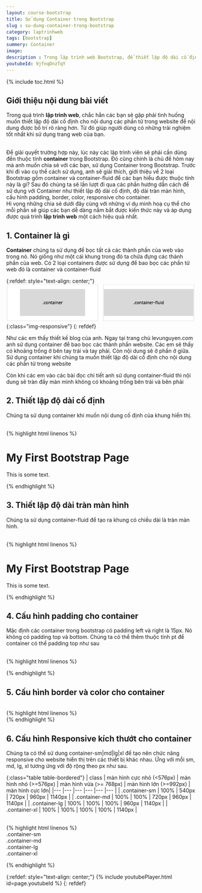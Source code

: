 ```yaml
---
layout: course-bootstrap
title: Sử dụng Container trong Bootstrap 
slug : su-dung-container-trong-bootstrap
category: laptrinhweb
tags: [bootstrap]
summery: Container
image:
description : Trong lập trình web Bootstrap, để thiết lập độ dài cố định cho nội dung các phần tử trong website, các lập trình viên sẽ dùng thuộc tính Container. Bài viết này sẽ giúp các bạn hiểu được 2 loại thuộc tính Container trong Bootstrap gồm container và container-fluid là gì? Và hướng dẫn cách để các bạn sử dụng được Container trong lập trình web thông qua các hình ảnh ví dụ minh hoạ kèm theo như thiết lập độ dài cố định, độ dài tràn màn hình, cấu hình padding, border, color, responsive cho container.
youtubeId: 9jfnqDnzTqY
---
```


{% include toc.html %}

## **Giới thiệu nội dung bài viết**

Trong quá trình <b>lập trình web</b>, chắc hẳn các bạn sẽ gặp phải tình huống muốn thiết lập độ dài cố định cho nội dung các phần tử trong website để nội dung được bố trí rõ ràng hơn. Từ đó giúp người dùng có những trải nghiệm tốt nhất khi sử dụng trang web của bạn.

<br>
Để giải quyết trường hợp này, lúc này các lập trình viên sẽ phải cần dùng đến thuộc tính <b>container</b> trong Bootstrap. Đó cũng chính là chủ đề hôm nay mà anh muốn chia sẻ với các bạn, sử dụng Container trong Bootstrap. Trước khi đi vào cụ thể cách sử dụng, anh sẽ giải thích, giới thiệu về 2 loại Bootstrap gồm container và container-fluid để các bạn hiểu được thuộc tính này là gì? Sau đó chúng ta sẽ lần lượt đi qua các phần hướng dẫn cách để sử dụng với Container như thiết lập độ dài cố định, độ dài tràn màn hình, cấu hình padding, border, color, responsive cho container.

<br>
Hi vọng những chia sẻ dưới đây cùng với những ví dụ minh hoạ cụ thể cho mỗi phần sẽ giúp các bạn dễ dàng nắm bắt được kiến thức này và áp dụng được quá trình <b>lập trình web</b> một cách hiệu quả nhất.
 

## **1. Container là gì**

<b>Container</b> chúng ta sử dụng để bọc tất cả các thành phần của web vào trong nó. Nó giống như một cái khung trong đó ta chứa đựng các thành phần của web. Có 2 loại containers được sử dụng để bao bọc các phần tử web đó là container và container-fluid


{:refdef: style="text-align: center;"}
![container](/images/post/boostrap/container.png){:class="img-responsive"}
{: refdef}

Như các em thấy thiết kế blog của anh. Ngay tại trang chủ levunguyen.com anh sử dụng container để bao bọc các thành phần website. Các em sẽ thấy có khoảng trống ở bên tay trái và tay phải. Còn nội dung sẽ ở phần ở giữa. Sử dụng container khi chúng ta muốn thiết lập độ dài cố định cho nội dung các phần tử trong website

Còn khi các em vào các bài đọc chi tiết anh sử dụng container-fluid thì nội dung sẽ tràn đầy màn mình không có khoảng trống bên trái và bên phải

## **2. Thiết lập độ dài cố định**

Chúng ta sử dụng container khi muốn nội dung cố định của khung hiển thị. 

<br>
{% highlight html  linenos %}

 <div class="container">
  <h1>My First Bootstrap Page</h1>
  <p>This is some text.</p>
</div> 

{% endhighlight %}


## **3. Thiết lập độ dài tràn màn hình**

Chúng ta sử dụng container-fluid để tạo ra khung có chiều dài là tràn màn hình.

<br>
{% highlight html  linenos %}

 <div class="container-fluid">
  <h1>My First Bootstrap Page</h1>
  <p>This is some text.</p>
</div> 

{% endhighlight %}

## **4. Cấu hình padding cho container**

Mặc định các container trong bootstrap có padding left và right là 15px. Nó không có padding top và bottom. Chúng ta có thể thêm thuộc tính pt để container có thể padding top như sau

<br>
{% highlight html  linenos %}

 <div class="container pt-3"></div> 

{% endhighlight %}

## **5. Cấu hình border và color cho container**

<br>
{% highlight html  linenos %}

<div class="container p-3 my-3 border"></div>

<div class="container p-3 my-3 bg-dark text-white"></div>

<div class="container p-3 my-3 bg-primary text-white"></div> 
{% endhighlight %}

## **6. Cấu hình Responsive kích thướt cho container**

Chúng ta có thể sử dung container-sm|md|lg|xl để tạo nên chức năng responsive cho website hiển thị trên các thiết bị khác nhau. Ứng với mỗi sm, md, lg, xl tương ứng với độ rộng theo px như sau.

{:class="table table-bordered"}
|  class            |  màn hình cực nhỏ (<576px) |  màn hình nhỏ (>=576px) | màn hình vừa (>= 768px) | màn hình lớn (>=992px) | màn hình cực lớn|
|---                |---                         |---                      |---                      |---                     |---              |
| .container-sm     | 100%                       | 540px                   |  720px                  | 960px                  | 1140px          |
| .container-md     | 100%                       | 100%                    |  720px                  | 960px                  | 1140px          |
| .container-lg     | 100%                       | 100%                    |  100%                   | 960px                  | 1140px          |
| .container-xl     | 100%                       | 100%                    |  100%                   | 100%                   | 1140px          |

<br>
{% highlight html  linenos %}

<div class="container-sm">.container-sm</div>
<div class="container-md">.container-md</div>
<div class="container-lg">.container-lg</div>
<div class="container-xl">.container-xl</div> 

{% endhighlight %}

{:refdef: style="text-align: center;"}
{% include youtubePlayer.html id=page.youtubeId %}
{: refdef}

